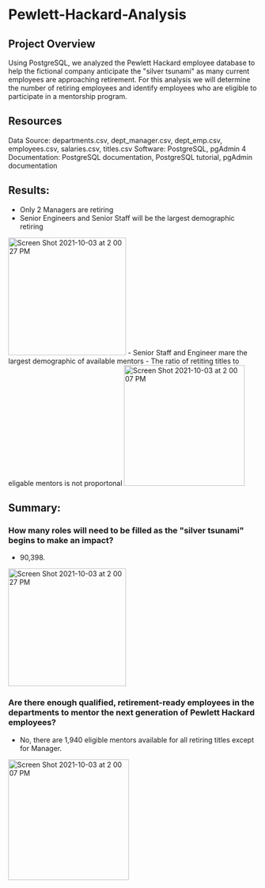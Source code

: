 # Pewlett-Hackard-Analysis

## Project Overview
Using PostgreSQL, we analyzed the Pewlett Hackard employee database to help the fictional company anticipate the "silver tsunami" as many current employees are approaching retirement.
For this analysis we will determine the number of retiring employees and identify employees who are eligible to participate in a mentorship program.

## Resources
Data Source: departments.csv, dept_manager.csv, dept_emp.csv, employees.csv, salaries.csv, titles.csv
Software: PostgreSQL,  pgAdmin 4
Documentation: PostgreSQL documentation, PostgreSQL tutorial, pgAdmin documentation

## Results: 
- Only 2 Managers are retiring
- Senior Engineers and Senior Staff will be the largest demographic retiring
<img width="238" alt="Screen Shot 2021-10-03 at 2 00 27 PM" src="https://user-images.githubusercontent.com/88937178/135766303-f8e07347-6854-41b7-bce6-4728e11b224f.png">
- Senior Staff and Engineer mare the largest demographic of available mentors
- The ratio of retiting titles to eligable mentors is not proportonal <img width="244" alt="Screen Shot 2021-10-03 at 2 00 07 PM" src="https://user-images.githubusercontent.com/88937178/135766319-e0db201e-8529-4f39-9d7c-29bd1c11af50.png">


## Summary:

### How many roles will need to be filled as the "silver tsunami" begins to make an impact?
- 90,398.
<img width="238" alt="Screen Shot 2021-10-03 at 2 00 27 PM" src="https://user-images.githubusercontent.com/88937178/135766028-de8f96d1-4eb6-4b1e-a22c-65dfdd9de757.png">

### Are there enough qualified, retirement-ready employees in the departments to mentor the next generation of Pewlett Hackard employees?
- No, there are 1,940 eligible mentors available for all retiring titles except for Manager.
<img width="244" alt="Screen Shot 2021-10-03 at 2 00 07 PM" src="https://user-images.githubusercontent.com/88937178/135766060-b0dee811-9341-47e0-ad30-867927e1b692.png">
